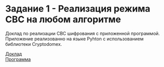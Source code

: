 # Задание 1  -  Реализация режима CBC на любом алгоритме

Доклад по реализации CBC шифрования с приложенной программой. Приложение реализованно на языке Pyhton с использованием библиотеки Cryptodomex.

[Доклад](https://docs.google.com/document/d/11tmu2ILwIiR_O6zFKxd_yZq_CrpX_6sWHQEZl9G9G-U/edit?usp=sharing)  
[Программа](https://drive.google.com/file/d/1sY_rCYVx_6sjiEHaNLO9oDtndAvPD4PQ/view?usp=sharing) 
